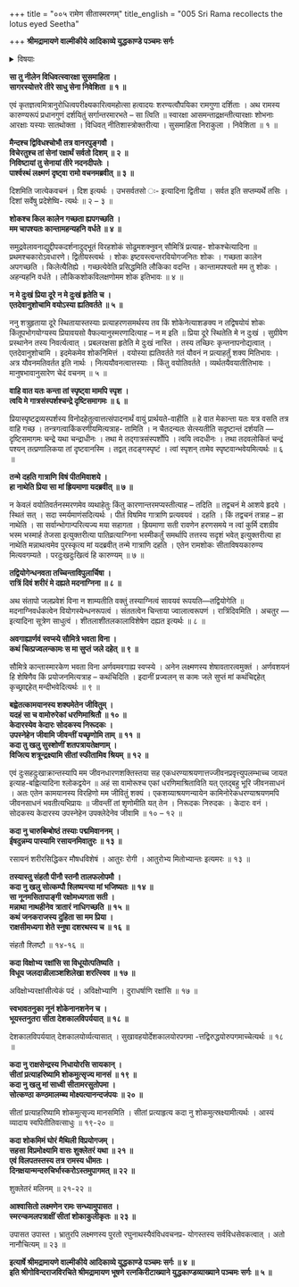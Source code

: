 +++
title = "००५ रामेण सीतास्मरणम्"
title_english = "005 Sri Rama recollects the lotus eyed Seetha"

+++
**श्रीमद्रामायणे वाल्मीकीये आदिकाव्ये युद्धकाण्डे पञ्चमः सर्गः**


<details><summary>विषयाः</summary>

समुद्रवेलावलोकनाद्युद्दीपकसमुद्दीपित विरहशोकेनरामेण लक्ष्मणप्रति सीतामुद्दिश्य -सपरिशोचनंबहुधाविलापः ॥ १ ॥ तथा लक्ष्मणसमाश्वासितेनतेन सायंसन्ध्योपासनम् ॥ २ ॥

</details>


**सा तु नीलेन विधिवत्स्वारक्षा सुसमाहिता ।  
सागरस्योत्तरे तीरे साधु सेना निवेशिता ॥ १ ॥**

एवं कृतज्ञत्वमित्रानुरोधित्वपरीक्ष्यकारित्वमहोत्सा हत्वादयः शरण्यत्वौपयिका रामगुणा दर्शिताः । अथ रामस्य कारुण्यरूपं प्रधानगुणं दर्शयितुं सर्गान्तरमारभते – सा त्विति ॥ स्वारक्षा आसमन्ताद्रक्षन्तीत्यारक्षाः शोभनाः आरक्षाः यस्याः सातथोक्ता । विधिवत् नीतिशास्त्रोक्तरीत्या । सुसमाहिता निराकुला । निवेशिता ॥ १ ॥



**मैन्दश्च द्विविधश्चोभौ तत्र वानरपुङ्गवौ ।  
विचेरतुश्च तां सेनां रक्षार्थं सर्वतो दिशम् ॥ २ ॥  
निविष्टायां तु सेनायां तीरे नदनदीपतेः ।  
पार्श्वस्थं लक्ष्मणं दृष्ट्वा रामो वचनमब्रवीत् ॥ ३ ॥**

दिशमिति जात्येकवचनं । दिश इत्यर्थः । उभसर्वतसो ः- इत्यादिना द्वितीया । सर्वत इति सप्तम्यर्थे तसिः । दिशां सर्वेषु प्रदेशेष्वि- त्यर्थः ॥ २ – ३ ॥



**शोकश्च किल कालेन गच्छता ह्यपगच्छति ।  
मम चापश्यतः कान्तामहन्यहनि वर्धते ॥ ४ ॥**

समुद्रवेलावनाद्युद्दीपकदर्शनादुद्भूतं विरहशोकं सोढुमशक्नुवन् सौमित्रिं प्रत्याह- शोकश्चेत्यादिना ॥ प्रथमश्चकारोऽवधारणे। द्वितीयस्त्वर्थः । शोकः इष्टवस्त्वन्तरवियोगजनितः शोकः । गच्छता कालेन अपगच्छति । किलेत्यैतिह्ये । गच्छत्येवेति प्रसिद्धमिति लौकिका वदन्ति । कान्तामपश्यतो मम तु शोकः । अहन्यहनि वर्धते । लौकिकशोकविलक्षणोमम शोक इतिभावः ॥ ४ ॥



**न मे दुःखं प्रिया दूरे न मे दुःखं हृतेति च ।  
एतदेवानुशोचामि वयोऽस्या ह्यतिवर्तते ॥ ५ ॥**

ननु शत्रुहृताया दूरे स्थितायास्तस्याः प्रत्याहरणसमर्थस्य तव किं शोकेनेत्याशङक्य न तद्विषयोयं शोकः किंतूपभोगयोग्यस्य प्रियावयसो वैफल्यानुस्मरणादित्याह – न म इति ॥ प्रिया दूरे स्थितेति मे न दुःखं । सुग्रीवेण प्रस्थानेन तस्य निवर्त्यत्वात् । प्रबलरक्षसा हृतेति मे दुःखं नास्ति । तस्य तच्छिरः कृन्तनापनोद्यत्वात् । एतदेवानुशोचामि । इदमेकमेव शोकनिमित्तं । वयोस्या ह्यतिवर्तते गतं यौवनं न प्रत्याहर्तुं शक्य मितिभावः । अत्र यौवनमतिवर्तत इति नार्थः । नित्ययौवनत्वात्तस्याः । किंतु वयोतिवर्तते । व्यर्थतयैवयातीतिभावः । मानुषभावानुसारेण चेदं वचनम् ॥ ५ ॥



**वाहि वात यतः कन्ता तां स्पृष्ट्वा मामपि स्पृश ।  
त्वयि मे गात्रसंस्पर्शश्चन्द्रे दृष्टिसमागमः ॥ ६ ॥**

प्रियास्पृष्टद्रव्यस्पर्शस्य विनोदहेतुत्वात्तत्संपादनार्थं वायुं प्रार्थयते-वाहीति ॥ हे वात मेकान्ता यतः यत्र वसति तत्र वाहि गच्छ । तन्त्रगत्वाकिंकरणीयमित्यत्राह- तामिति । न चैतदन्यतः सेत्स्यतीति सदृष्टान्तं दर्शयति — दृष्टिसमागमः चन्द्रे यथा चन्द्राधीनः । तथा मे तद्गात्रसंस्पर्शोपि । त्वयि त्वदधीनः । तथा तदवलोकितं चन्द्रं पश्यन् तत्प्रणालिकया तां दृष्टवानस्मि । तद्वत् तदङ्गस्पृष्टं । त्वां स्पृशन् तामेव स्पृष्टवान्भवेयमित्यर्थः ॥ ६ ॥

**तन्मे दहति गात्राणि विषं पीतमिवाशये ।  
हा नाथेति प्रिया सा मां ह्रियमाणा यदब्रवीत् ॥ ७ ॥**

न केवलं वयोतिवर्तनस्मरणमेव व्यथाहेतुः किंतु कारणान्तरमप्यस्तीत्याह – तदिति ॥ तद्वचनं मे आशये हृदये । स्थितं सत् । सदा स्मर्यमाणंसदित्यर्थः । पीतं विषमिव गात्राणि प्रत्यवयवं । दहति । किं तद्वचनं तत्राह – हा नाथेति । सा सर्वान्भोगान्परित्यज्य मया सहागता । ह्रियमाणा सती रावणेन हरणसमये न त्वां कुर्मि दशग्रीव भस्म भस्मार्ह तेजसा इत्युक्तरीत्या पातिव्रत्याग्निना भस्मीकर्तुं समर्थापि तत्तस्य सदृशं भवेत् इत्युक्तरीत्या हा नाथेति मन्नाथत्वमेव पुरस्कृत्य मां यदब्रवीत् तन्मे गात्राणि दहति । एतेन रामशोकः सीताविषयकारुण्य मित्यवगम्यते । परदुःखदुःखित्वं हि कारुण्यम् ॥ ७ ॥



**तद्वियोगेन्धनवता तच्चिन्ताविपुलार्चिषा ।  
रात्रिं दिवं शरीरं मे दह्यते मदनाग्निना ॥ ८ ॥**

अथ संतापो जलप्रवेशं विना न शाम्यतीति वक्तुं तस्याग्नित्वं सावयवं रूपयति—तद्वियोगेति ॥ मदनाग्निवर्धकत्वेन वियोगस्येन्धनरूपत्वं । संततत्वेन चिन्ताया ज्वालात्वरूपणं । रात्रिंदिवमिति । अचतुर — इत्यादिना सूत्रेण साधुत्वं । शीतलाशीतलकालाविशेषेण दह्यत इत्यर्थः ॥ ८ ॥



**अवगाह्यार्णवं स्वप्स्ये सौमित्रे भवता विना ।  
कथं चित्प्रज्वलन्कामः स मा सुप्तं जले दहेत् ॥ ९ ॥**

सौमित्रे कान्तास्मारकेण भवता विना अर्णवमवगाह्य स्वप्स्ये । अनेन लक्ष्मणस्य शेषावतारत्वमुक्तं । अर्णवशयनं हि शेषिणैव किं प्रयोजनमित्यत्राह – कथंचिदिति । इदानीं प्रज्वलन् स कामः जले सुप्तं मां कथंचिद्दहेत् कृच्छ्राद्दहेत् मन्दीभवेदित्यर्थः ॥ ९ ॥



**बह्वेतत्कामयानस्य शक्यमेतेन जीवितुम् ।  
यदहं सा च वामोरुरेकां धरणिमाश्रितौ ॥ १० ॥  
केदारस्येव केदारः सोदकस्य निरूदकः ।  
उपस्नेहेन जीवामि जीवन्तीं यच्छृणोमि ताम् ॥ ११ ॥  
कदा तु खलु सुस्शोणीं शतपत्रायतेक्षणाम् ।  
विजित्य शत्रून्द्रक्ष्यामि सीतां स्फीतामिव श्रियम् ॥ १२ ॥**

एवं दुःसहदुःखाक्रान्तस्यापि मम जीवनधारणशक्तिस्तया सह एकधरण्याश्रयणात्तज्जीवनप्रवृत्त्युपलम्भाच्च जायत इत्याह-बह्वित्यादिना श्लोकद्वयेन ॥ अहं सा वामोरूश्च एकां धरणिमाश्रिताविति यत् एतद्बहु भूरि जीवनसाधनं । अतः एतेन कामयानस्य विरहिणो मम जीवितुं शक्यं । एकशय्याश्रयणन्यायेन कामिनोरेकधरण्याश्रयणमपि जीवनसाधनं भवतीत्यभिप्रायः ॥ जीवन्तीं तां शृणोमीति यत् तेन । निरूदकः निरुदकः । केदारः वनं । सोदकस्य केदारस्य उपस्नेहेन उपक्लेदेनेव जीवामि ॥ १० – १२ ॥



**कदा नु चारुबिम्बोष्ठं तस्याः पद्ममिवाननम् ।  
ईषदुन्नम्य पास्यामि रसायनमिवातुरः ॥ १३ ॥**

रसायनं शरीरसिद्धिकर मौषधविशेषं । आतुरः रोगी । आतुरोभ्य मितोभ्यान्तः इत्यमरः ॥ १३ ॥



**तस्यास्तु संहतौ पीनौ स्तनौ तालफलोपमौ ।  
कदा नु खलु सोत्कम्पौ श्लिष्यन्त्या मां भजिष्यतः ॥ १४ ॥  
सा नूनमसितापाङ्गी रक्षोमध्यगता सती ।  
मन्नाथा नाथहीनेव त्रातारं नाधिगच्छति ॥ १५ ॥  
कथं जनकराजस्य दुहिता सा मम प्रिया ।  
राक्षसीमध्यगा शेते स्नुषा दशरथस्य च ॥ १६ ॥**

संहतौ श्लिष्टौ ॥ १४-१६ ॥

**कदा विक्षोभ्य रक्षांसि सा विधूयोत्पतिष्यति ।  
विधूय जलदान्नीलाञ्शशिलेखा शरत्स्विव ॥ १७ ॥**

अविक्षोभ्यरक्षांसीत्येकं पदं । अविक्षोभ्याणि । दुराधर्षाणि रक्षांसि ॥ १७ ॥



**स्वभावतनुका नूनं शोकेनानशनेन च ।  
भूयस्तनुतरा सीता देशकालविपर्ययात् ॥ १८ ॥**

देशकालविपर्ययात् देशकालयोर्व्यत्यासात् । सुखावहयोर्देशकालयोरपगमा -त्तद्विरुद्धयोरुपगमाच्चेत्यर्थः ॥ १८ ॥



**कदा नु राक्षसेन्द्रस्य निधायोरसि सायकान् ।  
सीतां प्रत्याहरिष्यामि शोकमुत्सृज्य मानसं ॥ १९ ॥  
कदा नु खलु मां साध्वी सीतामरसुतोपमा ।  
सोत्कण्ठा कण्ठमालम्ब्य मोक्ष्यत्यानन्दजंपयः ॥ २० ॥**

सीतां प्रत्याहरिष्यामि शोकमुत्सृज्य मानसमिति । सीतां प्रत्याहृत्य कदा नु शोकमुत्स्रक्ष्यामीत्यर्थः । आस्यं व्यादाय स्वपितीतिवत्साधुः ॥ १९-२० ॥



**कदा शोकमिमं घोरं मैथिली विप्रयोगजम् ।  
सहसा विप्रमोक्ष्यामि वासः शुक्लेतरं यथा ॥ २१ ॥  
एवं विलपतस्तस्य तत्र रामस्य धीमतः ।  
दिनक्षयान्मन्दरुचिर्भास्करोऽस्तमुपागमत् ॥ २२ ॥**

शुक्लेतरं मलिनम् ॥ २१-२२ ॥



**आश्वासितो लक्ष्मणेन रामः सन्ध्यामुपासत ।  
स्मरन्कमलपत्राक्षीं सीतां शोकाकुलीकृतः ॥ २३ ॥**

उपासत उपास्त । भ्रातुरपि लक्ष्मणस्य पुरतो रघुनाथस्यैवंविधवचनप्र- योगस्तस्य सर्वविधसेवकत्वात् । अतो नानौचित्यम् ॥ २३ ॥





**इत्यार्षे श्रीमद्रामायणे वाल्मीकीये आदिकाव्ये युद्धकाण्डे पञ्चमः सर्गः ॥ ४ ॥  
इति श्रीगोविन्दराजविरचिते श्रीमद्रामायण भूषणे रत्नकिरीटाख्याने युद्धकाण्डव्याख्याने पञ्चमः सर्गः ॥ ५ ॥**
